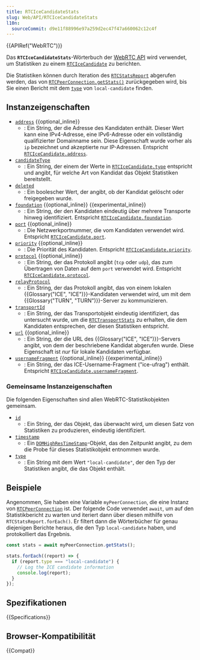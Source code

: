 ```yaml
---
title: RTCIceCandidateStats
slug: Web/API/RTCIceCandidateStats
l10n:
  sourceCommit: d9e11f88996e97a259d2ec47f47a660062c12c4f
---
```


{{APIRef("WebRTC")}}

Das **`RTCIceCandidateStats`**-Wörterbuch der [WebRTC API](/de/docs/Web/API/WebRTC_API) wird verwendet, um Statistiken zu einem [`RTCIceCandidate`](/de/docs/Web/API/RTCIceCandidate) zu berichten.

Die Statistiken können durch Iteration des [`RTCStatsReport`](/de/docs/Web/API/RTCStatsReport) abgerufen werden, das von [`RTCPeerConnection.getStats()`](/de/docs/Web/API/RTCPeerConnection/getStats) zurückgegeben wird, bis Sie einen Bericht mit dem [`type`](/de/docs/Web/API/RTCIceCandidateStats/type) von `local-candidate` finden.

## Instanzeigenschaften

- [`address`](/de/docs/Web/API/RTCIceCandidateStats/address) {{optional_inline}}
  - : Ein String, der die Adresse des Kandidaten enthält. Dieser Wert kann eine IPv4-Adresse, eine IPv6-Adresse oder ein vollständig qualifizierter Domainname sein. Diese Eigenschaft wurde vorher als `ip` bezeichnet und akzeptierte nur IP-Adressen.
    Entspricht [`RTCIceCandidate.address`](/de/docs/Web/API/RTCIceCandidate/address).
- [`candidateType`](/de/docs/Web/API/RTCIceCandidateStats/candidateType)
  - : Ein String, der einem der Werte in [`RTCIceCandidate.type`](/de/docs/Web/API/RTCIceCandidate/type#value) entspricht und angibt, für welche Art von Kandidat das Objekt Statistiken bereitstellt.
- [`deleted`](/de/docs/Web/API/RTCIceCandidateStats/deleted)
  - : Ein boolescher Wert, der angibt, ob der Kandidat gelöscht oder freigegeben wurde.
- [`foundation`](/de/docs/Web/API/RTCIceCandidateStats/foundation) {{optional_inline}} {{experimental_inline}}
  - : Ein String, der den Kandidaten eindeutig über mehrere Transporte hinweg identifiziert.
    Entspricht [`RTCIceCandidate.foundation`](/de/docs/Web/API/RTCIceCandidate/foundation).
- [`port`](/de/docs/Web/API/RTCIceCandidateStats/port) {{optional_inline}}
  - : Die Netzwerkportnummer, die vom Kandidaten verwendet wird.
    Entspricht [`RTCIceCandidate.port`](/de/docs/Web/API/RTCIceCandidate/port).
- [`priority`](/de/docs/Web/API/RTCIceCandidateStats/priority) {{optional_inline}}
  - : Die Priorität des Kandidaten.
    Entspricht [`RTCIceCandidate.priority`](/de/docs/Web/API/RTCIceCandidate/priority).
- [`protocol`](/de/docs/Web/API/RTCIceCandidateStats/protocol) {{optional_inline}}
  - : Ein String, der das Protokoll angibt (`tcp` oder `udp`), das zum Übertragen von Daten auf dem `port` verwendet wird.
    Entspricht [`RTCIceCandidate.protocol`](/de/docs/Web/API/RTCIceCandidate/protocol).
- [`relayProtocol`](/de/docs/Web/API/RTCIceCandidateStats/relayProtocol)
  - : Ein String, der das Protokoll angibt, das von einem lokalen {{Glossary("ICE", "ICE")}}-Kandidaten verwendet wird, um mit dem {{Glossary("TURN", "TURN")}}-Server zu kommunizieren.
- [`transportId`](/de/docs/Web/API/RTCIceCandidateStats/transportId)
  - : Ein String, der das Transportobjekt eindeutig identifiziert, das untersucht wurde, um die [`RTCTransportStats`](/de/docs/Web/API/RTCTransportStats) zu erhalten, die dem Kandidaten entsprechen, der diesen Statistiken entspricht.
- [`url`](/de/docs/Web/API/RTCIceCandidateStats/url) {{optional_inline}}
  - : Ein String, der die URL des {{Glossary("ICE", "ICE")}}-Servers angibt, von dem der beschriebene Kandidat abgerufen wurde. Diese Eigenschaft ist _nur_ für lokale Kandidaten verfügbar.
- [`usernameFragment`](/de/docs/Web/API/RTCIceCandidateStats/usernameFragment) {{optional_inline}} {{experimental_inline}}
  - : Ein String, der das ICE-Username-Fragment ("ice-ufrag") enthält.
    Entspricht [`RTCIceCandidate.usernameFragment`](/de/docs/Web/API/RTCIceCandidate/usernameFragment).

### Gemeinsame Instanzeigenschaften

Die folgenden Eigenschaften sind allen WebRTC-Statistikobjekten gemeinsam.

<!-- RTCStats -->

- [`id`](/de/docs/Web/API/RTCIceCandidateStats/id)
  - : Ein String, der das Objekt, das überwacht wird, um diesen Satz von Statistiken zu produzieren, eindeutig identifiziert.
- [`timestamp`](/de/docs/Web/API/RTCIceCandidateStats/timestamp)
  - : Ein [`DOMHighResTimeStamp`](/de/docs/Web/API/DOMHighResTimeStamp)-Objekt, das den Zeitpunkt angibt, zu dem die Probe für dieses Statistikobjekt entnommen wurde.
- [`type`](/de/docs/Web/API/RTCIceCandidateStats/type)
  - : Ein String mit dem Wert `"local-candidate"`, der den Typ der Statistiken angibt, die das Objekt enthält.

## Beispiele

Angenommen, Sie haben eine Variable `myPeerConnection`, die eine Instanz von [`RTCPeerConnection`](/de/docs/Web/API/RTCPeerConnection) ist. Der folgende Code verwendet `await`, um auf den Statistikbericht zu warten und iteriert dann über diesen mithilfe von `RTCStatsReport.forEach()`.
Er filtert dann die Wörterbücher für genau diejenigen Berichte heraus, die den Typ `local-candidate` haben, und protokolliert das Ergebnis.

```js
const stats = await myPeerConnection.getStats();

stats.forEach((report) => {
  if (report.type === "local-candidate") {
    // Log the ICE candidate information
    console.log(report);
  }
});
```

## Spezifikationen

{{Specifications}}

## Browser-Kompatibilität

{{Compat}}
